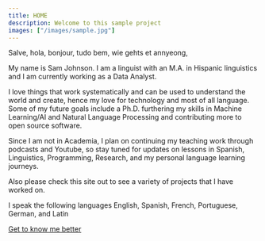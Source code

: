 ```yaml
---
title: HOME
description: Welcome to this sample project
images: ["/images/sample.jpg"]
---
```


Salve, hola, bonjour, tudo bem, wie gehts et annyeong, 

My name is Sam Johnson. I am a linguist with an M.A. in Hispanic linguistics and I am currently working as a Data Analyst. 

I love things that work systematically and can be used to understand the world and create, hence my love for technology and most of all language. Some of my future goals include a Ph.D. furthering my skills in Machine Learning/AI and Natural Language Processing and contributing more to open source software.

Since I am not in Academia, I plan on continuing my teaching work through podcasts and Youtube, so stay tuned for updates on lessons in Spanish, Linguistics, Programming, Research, and my personal language learning journeys. 

Also please check this site out to see a variety of projects that I have worked on.

I speak the following languages
English, Spanish, French, Portuguese, German, and Latin

[Get to know me better](/about "Get to know me better")